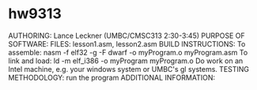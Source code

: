 # hw9313
AUTHORING: Lance Leckner (UMBC/CMSC313 2:30-3:45)
PURPOSE OF SOFTWARE: 
FILES: lesson1.asm, lesson2.asm
BUILD INSTRUCTIONS: 
To assemble: nasm -f elf32 -g -F dwarf -o myProgram.o myProgram.asm
To link and load: ld -m elf_i386 -o myProgram myProgram.o
Do work on an Intel machine, e.g. your windows system or UMBC's gl systems.
TESTING METHODOLOGY: run the program
ADDITIONAL INFORMATION: 
